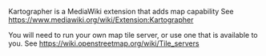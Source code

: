 Kartographer is a MediaWiki extension that adds map capability
See https://www.mediawiki.org/wiki/Extension:Kartographer

You will need to run your own map tile server, or use one that is available to you.
See https://wiki.openstreetmap.org/wiki/Tile_servers
